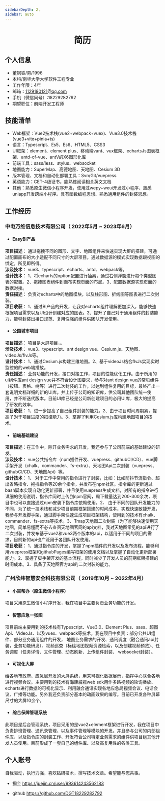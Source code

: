 ```yaml
---
sidebarDepth: 2,
sidebar: auto
---
```

 
 <center>
     <h1>简历</h1>
 </center>




## 个人信息 

* 董钢铁/男/1996
* 本科/南华大学大学软件工程专业
* 工作年限：4年
* 邮箱：1129180121@qq.com
* 手机（微信同号）:18229282792
* 期望职位：前端开发工程师

## 技能清单

* Web框架：Vue2技术栈(vue2+webpack+vuex)、Vue3.0技术栈(vue3+vite+pinia+ts)
* 语言：Typescript、Es5、Es6、HTML5、CSS3
* UI框架：element、element plus、移动端vant、vux框架、echartsJs图表框架、antd-of-vue、antV的X6图形化库
* 前端工具：sass/less、stylus、websocket
* 地图能力：SuperMap、高德地图、天地图、Cesium 3D
* 版本管理、文档和自动化部署工具：Svn/Git/vuepress
* 英语能力：CET-4级证书，能熟练阅读相关英文文档
* 其他：熟悉原生微信小程序开发，使用过wepy+weui开发过小程序、熟悉uniapp开发跨端小程序。具有函数编程思想、熟悉通用组件的封装思想。


## 工作经历

### 中电万维信息技术有限公司（ 2022年5月 ~ 2023年6月）
* #### EasyBi产品
**项目描述**： 通过拖拽不同的图形、文字、地图组件来快速实现大屏的搭建，可通过配置画布的大小适配不同尺寸的大屏项目，通过数据源的模式实现数据跟视图的绑定，所见即所得。    
**涉及技术**： vue3、typescript、echarts、antd、webpack等。  
**设计技术**： 1、将echarts的option配置进行抽离，通过右侧弹窗进行每个类型图表的配置。2、拖拽图表组件到画布实现页面的布局。3、配置数据源实现页面的数据对接。  
**责任描述**： 负责对echarts中的地图模块，以及柱形图、折线图等图表进行二次封装。  
**项目收获**： 1、通过BI产品的开发，让我对echarts组件理解更加深入，能够快速根据项目需求以及UI设计创建对应的图表。2、提升了自己对于通用组件的封装能力，能够封装出接口规范、复用性强的组件供团队开发使用。  
* #### 公园城市项目
**项目描述**： 项目是大屏项目，。    
**涉及技术**： vue3、typescript、ant design vue、Cesium.js、天地图、videoJs/flvJs等。  
**设计技术**： 1、通过Cesium.js构建三维地图。2、基于videoJs结合flvJs实现实时监控的的web端播放。  
**责任描述**： 业务功能的开发，接口对接工作，项目的性能优化工作。由于所用的ui组件库ant design vue并不符合设计图要求，参与对ant design vue的常见组件（按钮、表格、树等）进行二次封装的工作，以达到组件复用的目标，最终产出一套说明文档详细的新的UI库，并上传于公司的知识库，供公司其他团队统一使用，并不断迭代版本。目前UI库已经是公司新创建项目的必用UI库，极大的提高了研发的效率。  
**项目收获**：  1、进一步提高了自己组件封装的能力。2、由于项目时间周期紧，提高了对于项目进度的把控能力。3、掌握了利用Cesium.js库构建地图项目的技术。 

* #### 前端基础建设
**项目描述**：在工作中，除开业务需求的开发，我还参与了公司前端的基础建设的研发。    
**涉及技术**： vue公共指令库（npm插件开发、vuepress、githubCI/CD）、vue脚手架开发（chalk、commander、fs-extra）、天地图Api二次封装（vuepress、githubCI/CD、天地图Api）等。  
**设计技术**： 1、 对于工作中常用的指令进行了封装，比如：比如防抖节流指令、超出省略指令、拖拽指令等20余个指令，并发布在npm社区。指令库的更新通过bash脚本实现自动化更新部署，并且使用vuepress生成文档，对所有的指令进行详细的使用说明，指令库同时上传到npm官网，周下载量达到200-300余次，项目中也可以直接通过npm安装下指令库依赖使用。2、 由于不同的团队开发能力的不同，为了统一技术栈和减少项目前期框架搭建的时间成本，实现快速敏捷开发，我参与开发脚手架，通过脚手架快速生成项目框架结构，使用到的技术有chalk、commander、fs-extra等技术。3、Tmap天地图二次封装（为了能够快速使用天地图，简单易懂而不必去查阅天地图官网的api文档，我对天地图常见的api进行了二次封装，并发布基于vue2和vue3两个版本的api，以适用于不同的项目的需求，目前新的api也广泛用于各团队开发使用。  
**项目收获**： 1、通过指令库的开发，掌握了npm插件的开发以及发布流程，能够利用vuepress框架和githubPages编写框架的使用文档以及掌握了自动化更新部署能力。2、掌握了脚手架开发的基本流程，同时减少了开发人员的前期框架搭建的时间成本。3、具备了天地图官方api的二次封装的能力。

### 广州欣纬智慧安全科技有限公司（ 2019年10月 ~ 2022年4月）

* #### 小棠帮办（原生微信小程序）
项目采用原生微信小程序开发，我在项目中主要负责业务功能的开发。

* #### 智慧应急一张图

 项目前端主要用到的技术栈有Typescript、Vue3.0、Element Plus、sass、超图Api、VideoJs、以及vuex、webpack等技术。我在项目中负责：部分公共UI组件、部分业务通用组件的开发， 地图业务需求的开发、通讯调度（融合通讯api封装，业务功能研发）、视频巡查（标绘地图视频资源检索，以及创建视频预览）、任务调度（任务详情、文件管理、动态刷新、上传组件封装、 websocket封装）。

* #### 可视化大屏

给各地市政府、应急局开发的大屏系统，用来可视化数据展示，指挥中心联合各地进行视频会议。主要用到的技术有海康威视web sdk用作多路视频的轮询播放、echarts进行数据的可视化显示、利用融合通讯实现各地应急局视频会议、电话会议、广播等功能。另外我还负责部分基本的动画效果的编写。目前已开发各种屏幕尺寸的大屏10余个。

* #### 综合保障管理系统

 此项目是后台管理系统，项目采用的是vue2+element框架进行开发，我在项目中负责排班管理、通讯录管理、以及事件管理等模块的开发。并且参与公司的内部组件库、以及指令库的封装工作、开发符合公司特定业务需求的组件供项目组其他开发人员使用。目前形成了一套自己的组件库、以及高复用性的各类工具。

## 个人账号 

自我驱动，执行力强，喜欢钻研技术，撰写技术文章。希望能与您共事。

* 掘金  https://juejin.cn/user/993614243562183 

* github https://github.com/DGT18229282792 



